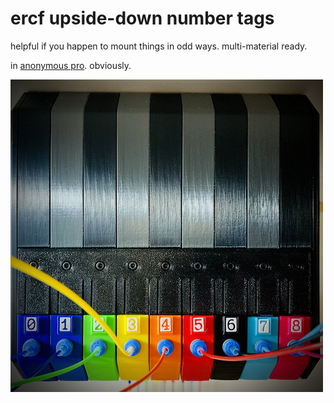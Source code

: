 # ercf upside-down number tags

helpful if you happen to mount things in odd ways.  multi-material ready.

in [anonymous pro](https://www.marksimonson.com/fonts/view/anonymous-pro).  obviously.

![upside down tag plates](images/numbers.jpg)
